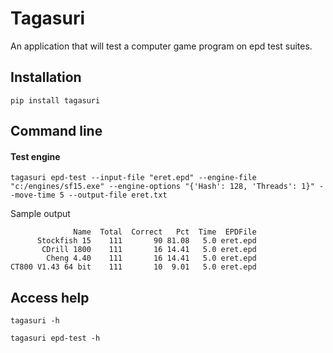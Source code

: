 # Tagasuri
An application that will test a computer game program on epd test suites.

## Installation
`pip install tagasuri`


## Command line

#### Test engine

```
tagasuri epd-test --input-file "eret.epd" --engine-file "c:/engines/sf15.exe" --engine-options "{'Hash': 128, 'Threads': 1}" --move-time 5 --output-file eret.txt
```

Sample output

```
              Name  Total  Correct   Pct  Time  EPDFile
      Stockfish 15    111       90 81.08   5.0 eret.epd
       CDrill 1800    111       16 14.41   5.0 eret.epd
        Cheng 4.40    111       16 14.41   5.0 eret.epd
CT800 V1.43 64 bit    111       10  9.01   5.0 eret.epd
```

## Access help

`tagasuri -h`

`tagasuri epd-test -h`

